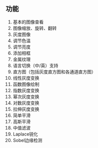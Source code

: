 ## 功能

1. 基本的图像查看
2. 图像缩放、旋转、翻转
3. 灰度图像
4. 调节色温
5. 调节亮度
6. 添加相框
7. 金属纹理
8. 语言切换（中/英）支持
9. 直方图（包括灰度直方图和各通道直方图）
10. 线性灰度变换
11. 函数图像绘制
12. 指数灰度变换
13. 幂次灰度变换
14. 对数灰度变换
15. 拉伸灰度变换
16. 简单平滑
17. 高斯平滑
18. 中值滤波
19. Laplace锐化
20. Sobel边缘检测